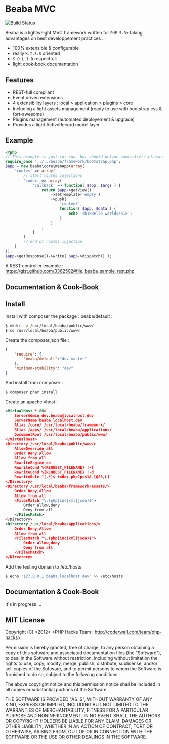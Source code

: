 # Beaba MVC
[![Build Status](https://secure.travis-ci.org/ichiriac/beaba.png?branch=master)](http://travis-ci.org/ichiriac/beaba)

Beaba is a lightweight MVC framework written for `PHP 5.3+` taking advantages on best developpement practices :

* 100% extensible & configurable
* really `K.I.S.S` oriented
* `S.O.L.I.D` respectfull  
* light cook-book documentation

## Features

* REST-full compliant
* Event driven extensions
* 4 extensibility layers : local > application > plugins > core
* Including a light assets management (ready to use with bootstrap css & fort-awesome)
* Plugins management (automated deployement & upgrade)
* Provides a light ActiveRecord model layer

## Example

```php
<?php
// This example is just for fun, but should define controllers classes
require_once '../../beaba/framework/bootstrap.php'; 
$app = new beaba\core\WebApp(array(
    'routes' => array(
        // start routes injections
        'index' => array(
            'callback' => function( $app, $args ) {
                return $app->getView()
                    ->setTemplate('empty')
                    ->push(
                        'content',
                        function( $app, $data ) {
                            echo '<h1>Hello world</h1>';
                        }
                    )
                ;
            }
        )
        // end of routes injection
    )
));
$app->getResponse()->write( $app->dispatch() );
```

A REST controller example :
https://gist.github.com/3362502#file_beaba_sample_rest.php

## Documentation & Cook-Book

## Install

Install with composer the package : beaba/default :

```bash
$ mkdir -p /usr/local/beaba/public/www/
$ cd /usr/local/beaba/public/www/
```

Create the composer.json file :
```json
{
    "require": {
        "beaba/default":"dev-master"
    },
    "minimum-stability": "dev"
}
```

And install from composer :
```bash
$ composer.phar install
```

Create an apache vhost :
```xml
<VirtualHost *:80>
    ServerAdmin dev.beaba@localhost.dev
    ServerName beaba.localhost.dev
    Alias /core/ /usr/local/beaba/framework/
    Alias /apps/ /usr/local/beaba/applications/
    DocumentRoot /usr/local/beaba/public/www/
</VirtualHost>
<Directory /usr/local/beaba/public/www/>
    AllowOverride all
    Order Deny,Allow
    Allow from all  
    RewriteEngine on
    RewriteCond %{REQUEST_FILENAME} !-f
    RewriteCond %{REQUEST_FILENAME} !-d
    RewriteRule ^(.*)$ index.php?p=$1& [QSA,L]
</Directory>
<Directory /usr/local/beaba/framework/assets/>
    Order Deny,Allow
    Allow from all
    <FilesMatch "\.(php|inc|xml|json)$">
        Order allow,deny
        Deny from all
    </FilesMatch>
</Directory>
<Directory /usr/local/beaba/applications/>
    Order Deny,Allow
    Allow from all
    <FilesMatch "\.(php|inc|xml|json)$">
        Order allow,deny
        Deny from all
    </FilesMatch>
</Directory>
```

Add the testing domain to /etc/hosts
```bash
$ echo "127.0.0.1 beaba.localhost.dev" >> /etc/hosts
```

## Documentation & Cook-Book

It's in progress ...

## MIT License

Copyright (C) <2012> <PHP Hacks Team : http://coderwall.com/team/php-hacks>

Permission is hereby granted, free of charge, to any person obtaining a copy of 
this software and associated documentation files (the "Software"), to deal in 
the Software without restriction, including without limitation the rights to 
use, copy, modify, merge, publish, distribute, sublicense, and/or sell copies of
 the Software, and to permit persons to whom the Software is furnished to do so, 
subject to the following conditions:

The above copyright notice and this permission notice shall be included in all 
copies or substantial portions of the Software.

THE SOFTWARE IS PROVIDED "AS IS", WITHOUT WARRANTY OF ANY KIND, EXPRESS OR 
IMPLIED, INCLUDING BUT NOT LIMITED TO THE WARRANTIES OF MERCHANTABILITY, FITNESS 
FOR A PARTICULAR PURPOSE AND NONINFRINGEMENT. IN NO EVENT SHALL THE AUTHORS OR 
COPYRIGHT HOLDERS BE LIABLE FOR ANY CLAIM, DAMAGES OR OTHER LIABILITY, WHETHER 
IN AN ACTION OF CONTRACT, TORT OR OTHERWISE, ARISING FROM, OUT OF OR IN 
CONNECTION WITH THE SOFTWARE OR THE USE OR OTHER DEALINGS IN THE SOFTWARE.
